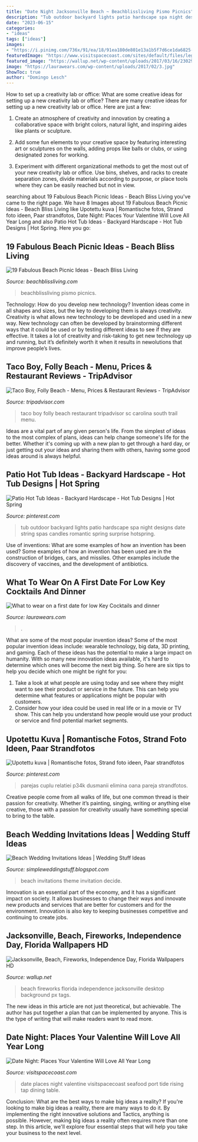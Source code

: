 ```yaml
---
title: "Date Night Jacksonville Beach ~ Beachblissliving Pismo Picnics"
description: "Tub outdoor backyard lights patio hardscape spa night designs date string spas candles romantic spring surprise hotspring"
date: "2023-06-15"
categories:
- "ideas"
tags: ["ideas"]
images:
- "https://i.pinimg.com/736x/91/ea/18/91ea180de801e13a1b5f7d6ce1da6825--couples-photography-sunset-beach-photography.jpg"
featuredImage: "https://www.visitspacecoast.com/sites/default/files/legacy_images/1803_Exploration_Tower_9121_3486be8b-7f20-4894-827a-e4822fa2f47a.jpg"
featured_image: "https://wallup.net/wp-content/uploads/2017/03/16/230298-Jacksonville-beach-fireworks-Independence_Day-Florida-748x499.jpg"
image: "https://laurawears.com/wp-content/uploads/2017/02/3.jpg"
ShowToc: true
author: "Domingo Lesch"
---
```



How to set up a creativity lab or office: What are some creative ideas for setting up a new creativity lab or office?
There are many creative ideas for setting up a new creativity lab or office. Here are just a few: 
1. Create an atmosphere of creativity and innovation by creating a collaborative space with bright colors, natural light, and inspiring aides like plants or sculpture.

2. Add some fun elements to your creative space by featuring interesting art or sculptures on the walls, adding props like balls or clubs, or using designated zones for working.

3. Experiment with different organizational methods to get the most out of your new creativity lab or office. Use bins, shelves, and racks to create separation zones, divide materials according to purpose, or place tools where they can be easily reached but not in view.

	

		
searching about 19 Fabulous Beach Picnic Ideas - Beach Bliss Living you've came to the right page. We have 8 Images about 19 Fabulous Beach Picnic Ideas - Beach Bliss Living like Upotettu kuva | Romantische fotos, Strand foto ideen, Paar strandfotos, Date Night: Places Your Valentine Will Love All Year Long and also Patio Hot Tub Ideas - Backyard Hardscape - Hot Tub Designs | Hot Spring. Here you go:
		
    
## 19 Fabulous Beach Picnic Ideas - Beach Bliss Living

<img loading=lazy src="https://beachblissliving.com/wp-content/uploads/2014/05/evening-beach-picnic.jpg" onerror="this.onerror=null;this.src='https://tse4.mm.bing.net/th?id=OIP.OORdfRfNCFdvIxi6I-NbNAHaGh&amp;pid=15.1';" alt="19 Fabulous Beach Picnic Ideas - Beach Bliss Living">

_Source: beachblissliving.com_

>beachblissliving pismo picnics. 

	

Technology: How do you develop new technology?
Invention ideas come in all shapes and sizes, but the key to developing them is always creativity. Creativity is what allows new technology to be developed and used in a new way. New technology can often be developed by brainstorming different ways that it could be used or by testing different ideas to see if they are effective. It takes a lot of creativity and risk-taking to get new technology up and running, but it’s definitely worth it when it results in newolutions that improve people’s lives.

    
## Taco Boy, Folly Beach - Menu, Prices &amp; Restaurant Reviews - TripAdvisor

<img loading=lazy src="http://media-cdn.tripadvisor.com/media/photo-s/01/ba/a5/24/taco-boy.jpg" onerror="this.onerror=null;this.src='https://tse3.mm.bing.net/th?id=OIP.6Q72tZXfFeWQyykvuHooKAAAAA&amp;pid=15.1';" alt="Taco Boy, Folly Beach - Menu, Prices &amp; Restaurant Reviews - TripAdvisor">

_Source: tripadvisor.com_

>taco boy folly beach restaurant tripadvisor sc carolina south trail menu. 

	

Ideas are a vital part of any given person's life. From the simplest of ideas to the most complex of plans, ideas can help change someone's life for the better. Whether it's coming up with a new plan to get through a hard day, or just getting out your ideas and sharing them with others, having some good ideas around is always helpful.

    
## Patio Hot Tub Ideas - Backyard Hardscape - Hot Tub Designs | Hot Spring

<img loading=lazy src="https://i.pinimg.com/736x/da/51/6c/da516cddfa253bad7ecd56d4f7ee56d5--outdoor-spa-string-of-lights.jpg" onerror="this.onerror=null;this.src='https://tse1.mm.bing.net/th?id=OIP.RQFkzDQbNCRyqdjEwMMo7gHaLR&amp;pid=15.1';" alt="Patio Hot Tub Ideas - Backyard Hardscape - Hot Tub Designs | Hot Spring">

_Source: pinterest.com_

>tub outdoor backyard lights patio hardscape spa night designs date string spas candles romantic spring surprise hotspring. 

	

Use of inventions: What are some examples of how an invention has been used?
Some examples of how an invention has been used are in the construction of bridges, cars, and missiles. Other examples include the discovery of vaccines, and the development of antibiotics.

    
## What To Wear On A First Date For Low Key Cocktails And Dinner

<img loading=lazy src="https://laurawears.com/wp-content/uploads/2017/02/3.jpg" onerror="this.onerror=null;this.src='https://tse1.mm.bing.net/th?id=OIP.kUeGctHvxYEcy0r_dQPkSgHaLH&amp;pid=15.1';" alt="What to wear on a first date for low Key Cocktails and dinner">

_Source: laurawears.com_

>. 

	

What are some of the most popular invention ideas?
Some of the most popular invention ideas include: wearable technology, big data, 3D printing, and gaming. Each of these ideas has the potential to make a large impact on humanity. With so many new innovation ideas available, it's hard to determine which ones will become the next big thing. So here are six tips to help you decide which one might be right for you: 
1) Take a look at what people are using today and see where they might want to see their product or service in the future. This can help you determine what features or applications might be popular with customers. 
2) Consider how your idea could be used in real life or in a movie or TV show. This can help you understand how people would use your product or service and find potential market segments.

    
## Upotettu Kuva | Romantische Fotos, Strand Foto Ideen, Paar Strandfotos

<img loading=lazy src="https://i.pinimg.com/736x/91/ea/18/91ea180de801e13a1b5f7d6ce1da6825--couples-photography-sunset-beach-photography.jpg" onerror="this.onerror=null;this.src='https://tse3.mm.bing.net/th?id=OIP.lXBdzJ3Pj_d6ygO2GOR6OAHaLH&amp;pid=15.1';" alt="Upotettu kuva | Romantische fotos, Strand foto ideen, Paar strandfotos">

_Source: pinterest.com_

>parejas cuplu relatiei p34k dusmanii elimina oana pareja strandfotos. 

	

Creative people come from all walks of life, but one common thread is their passion for creativity. Whether it’s painting, singing, writing or anything else creative, those with a passion for creativity usually have something special to bring to the table.

    
## Beach Wedding Invitations Ideas | Wedding Stuff Ideas

<img loading=lazy src="http://4.bp.blogspot.com/-Pu2PdpZRo08/UtTpquqD82I/AAAAAAAABIE/GvFS1wPrxRk/s1600/Beach-Wedding-Invitations-4.jpg" onerror="this.onerror=null;this.src='https://tse4.mm.bing.net/th?id=OIP.g0Xr1wUAe7W7bOI2eAJrpQHaH4&amp;pid=15.1';" alt="Beach Wedding Invitations Ideas | Wedding Stuff Ideas">

_Source: simpleweddingstuff.blogspot.com_

>beach invitations theme invitation decide. 

	

Innovation is an essential part of the economy, and it has a significant impact on society. It allows businesses to change their ways and innovate new products and services that are better for customers and for the environment. Innovation is also key to keeping businesses competitive and continuing to create jobs.

    
## Jacksonville, Beach, Fireworks, Independence Day, Florida Wallpapers HD

<img loading=lazy src="https://wallup.net/wp-content/uploads/2017/03/16/230298-Jacksonville-beach-fireworks-Independence_Day-Florida-748x499.jpg" onerror="this.onerror=null;this.src='https://tse2.mm.bing.net/th?id=OIP.LXKyQPIUOy6NwxvpG8M3UgHaE8&amp;pid=15.1';" alt="Jacksonville, Beach, Fireworks, Independence Day, Florida Wallpapers HD">

_Source: wallup.net_

>beach fireworks florida independence jacksonville desktop background px tags. 

	

The new ideas in this article are not just theoretical, but achievable. The author has put together a plan that can be implemented by anyone. This is the type of writing that will make readers want to read more.

    
## Date Night: Places Your Valentine Will Love All Year Long

<img loading=lazy src="https://www.visitspacecoast.com/sites/default/files/legacy_images/1803_Exploration_Tower_9121_3486be8b-7f20-4894-827a-e4822fa2f47a.jpg" onerror="this.onerror=null;this.src='https://tse4.mm.bing.net/th?id=OIP.aVAfTKj1zqNS_6AMBn-87gHaFD&amp;pid=15.1';" alt="Date Night: Places Your Valentine Will Love All Year Long">

_Source: visitspacecoast.com_

>date places night valentine visitspacecoast seafood port tide rising tap dining table. 

	

Conclusion: What are the best ways to make big ideas a reality?
If you're looking to make big ideas a reality, there are many ways to do it. By implementing the right innovative solutions and Tactics, anything is possible. However, making big ideas a reality often requires more than one step. In this article, we'll explore four essential steps that will help you take your business to the next level.

